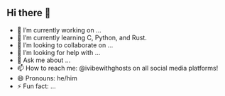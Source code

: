 ## Hi there 👋

<!--
**ivibewithghosts/ivibewithghosts** is a ✨ _special_ ✨ repository because its `README.md` (this file) appears on your GitHub profile.

Here are some ideas to get you started:

- 🔭 I’m currently working on ...
- 🌱 I’m currently learning C, Python, and Rust.
- 👯 I’m looking to collaborate on ...
- 🤔 I’m looking for help with ...
- 💬 Ask me about ...
- 📫 How to reach me: @ivibewithghosts on all social media platforms!
- 😄 Pronouns: he/him
- ⚡ Fun fact: ...
-->

- 🔭 I’m currently working on ...
- 🌱 I’m currently learning C, Python, and Rust.
- 👯 I’m looking to collaborate on ...
- 🤔 I’m looking for help with ...
- 💬 Ask me about ...
- 📫 How to reach me: @ivibewithghosts on all social media platforms!
- 😄 Pronouns: he/him
- ⚡ Fun fact: ...